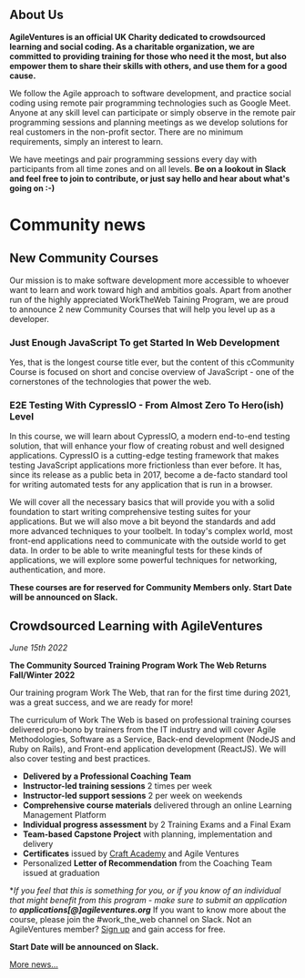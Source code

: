 ## About Us

**AgileVentures is an official UK Charity dedicated to crowdsourced learning and social coding. As a charitable organization, we are committed to providing training for those who need it the most, but also empower them to share their skills with others, and use them for a good cause.** 

We follow the Agile approach to software development, and practice social coding using remote pair programming technologies such as Google Meet. Anyone at any skill level can participate or simply observe in the remote pair programming sessions and planning meetings as we develop solutions for real customers in the non-profit sector. There are no minimum requirements, simply an interest to learn.

We have meetings and pair programming sessions every day with participants from all time zones and on all levels. **Be on a lookout in Slack and feel free to join to contribute, or just say hello and hear about what's going on :-)**

# Community news

## New Community Courses

Our mission is to make software development more accessible to whoever want to learn and work toward high and ambitios goals. Apart from another run of the highly appreciated WorkTheWeb Taining Program, we are proud to announce 2 new Community Courses that will help you level up as a developer.

### Just Enough JavaScript To get Started In Web Development

Yes, that is the longest course title ever, but the content of this cCommunity Course is focused on short and concise overview of JavaScript - one of the cornerstones of the technologies that power the web. 

### E2E Testing With CypressIO - From Almost Zero To Hero(ish) Level

In this course, we will learn about CypressIO, a modern end-to-end testing solution, that will enhance your flow of creating robust and well designed applications. CypressIO is a cutting-edge testing framework that makes testing JavaScript applications more frictionless than ever before. It has, since its release as a public beta in 2017, become a de-facto standard tool for writing automated tests for any application that is run in a browser.

We will cover all the necessary basics that will provide you with a solid foundation to start writing comprehensive testing suites for your applications. But we will also move a bit beyond the standards and add more advanced techniques to your toolbelt. In today's complex world, most front-end applications need to communicate with the outside world to get data. In order to be able to write meaningful tests for these kinds of applications, we will explore some powerful techniques for networking, authentication, and more.

**These courses are for reserved for Community Members only. Start Date will be announced on Slack.**

## Crowdsourced Learning with AgileVentures
_June 15th 2022_

**The Community Sourced Training Program Work The Web Returns Fall/Winter 2022**

Our training program Work The Web, that ran for the first time during 2021, was a great success, and we are ready for more!

The curriculum of Work The Web is based on professional training courses delivered pro-bono by trainers from the IT industry and will cover Agile Methodologies, Software as a Service, Back-end development (NodeJS and Ruby on Rails), and Front-end application development (ReactJS). We will also cover testing and best practices.

* **Delivered by a Professional Coaching Team** 
* **Instructor-led training sessions** 2 times per week
* **Instructor-led support sessions** 2 per week on weekends
* **Comprehensive course materials** delivered through an online Learning Management Platform
* **Individual progress assessment** by 2 Training Exams and a Final Exam
* **Team-based Capstone Project** with planning, implementation and delivery
* **Certificates** issued by [Craft Academy](https://www.craftacademy.se/english/) and Agile Ventures
* Personalized **Letter of Recommendation** from the Coaching Team issued at graduation

**If you feel that this is something for you, or if you know of an individual that might benefit from this program - make sure to submit an application to **applications[@]agileventures.org*** If you want to know more about the course, please join the #work_the_web channel on Slack. Not an AgileVentures member? <a href="https://www.agileventures.org/users/sign_up">Sign up</a> and gain access for free. 

**Start Date will be announced on Slack.**


[More news...](/news)


